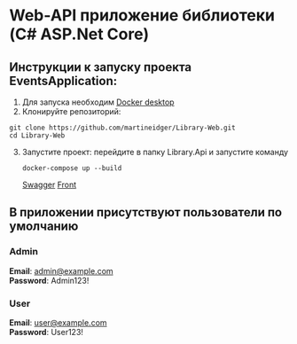 # Web-API приложение библиотеки (C# ASP.Net Core)

## **Инструкции к запуску проекта EventsApplication:**
1. Для запуска необходим [Docker desktop](https://www.docker.com/products/docker-desktop/)
2. Клонируйте репозиторий:
  ```
  git clone https://github.com/martineidger/Library-Web.git
  cd Library-Web
  ```
3. Запустите проект: перейдите в папку Library.Api и запустите команду
   ```
   docker-compose up --build
   ```
    [Swagger](http://localhost:5000/swagger/index.html)
    [Front](http://localhost:80/)

## В приложении присутствуют пользователи по умолчанию
### Admin
**Email**: admin@example.com  
**Password**: Admin123!
### User 
**Email**: user@example.com   
**Password**: User123!
